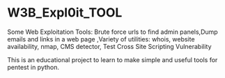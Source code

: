 # W3B_Expl0it_TOOL

Some Web Exploitation Tools: Brute force urls to find admin panels,Dump emails and links in a web page ,Variety of utilities: whois, website availability, nmap, CMS detector, Test Cross Site Scripting Vulnerability

This is an educational project to learn to make simple and useful tools for pentest in python. 
